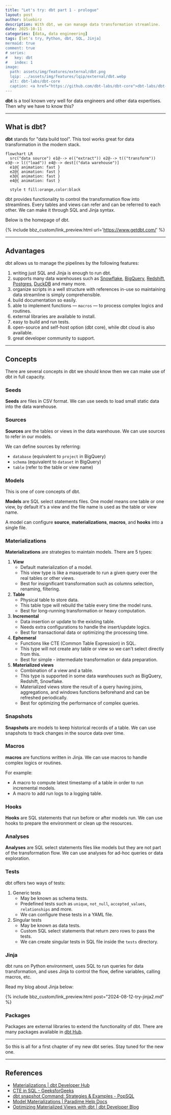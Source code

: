 ```yaml
---
title: "Let's try: dbt part 1 - prologue"
layout: post
author: bluebirz
description: With dbt, we can manage data transformation streamline.
date: 2025-10-11
categories: [data, data engineering]
tags: [let's try, Python, dbt, SQL, Jinja]
mermaid: true
comment: true
# series:
#   key: dbt
#   index: 1
image:
  path: assets/img/features/external/dbt.png
  lqip: ../assets/img/features/lqip/external/dbt.webp
  alt: dbt-labs/dbt-core
  caption: <a href="https://github.com/dbt-labs/dbt-core">dbt-labs/dbt-core</a>
---
```


<!-- {% include bbz_custom/expand_series.html key=page.series.key index=page.series.index %} -->

**dbt** is a tool known very well for data engineers and other data expertises. Then why we have to know this?

---

## What is dbt?

**dbt** stands for "data build tool". This tool works great for data transformation in the modern stack.

```mermaid
flowchart LR 
  src("data source") e1@--> e(("extract")) e2@--> t(("transform")) e3@--> l(("load")) e4@--> dest[("data warehouse")]
  e1@{ animation: fast }
  e2@{ animation: fast }
  e3@{ animation: fast }
  e4@{ animation: fast }

  style t fill:orange,color:black
```

dbt provides functionality to control the transformation flow into streamlines. Every tables and views can refer and can be referred to each other. We can make it through SQL and Jinja syntax.

Below is the homepage of dbt.

{% include bbz_custom/link_preview.html url='<https://www.getdbt.com/>' %}

---

## Advantages

dbt allows us to manage the pipelines by the following features:

1. writing just SQL and Jinja is enough to run dbt.
1. supports many data warehouses such as [Snowflake](https://www.snowflake.com/), [BigQuery](https://cloud.google.com/bigquery), [Redshift](https://aws.amazon.com/redshift/), [Postgres](https://www.postgresql.org/), [DuckDB](https://duckdb.org/) and many more.
1. organize scripts in a well structure with references in-use so maintaining data streamline is simply comprehensible.
1. build documentation so easily.
1. able to implement functions — `macros` — to process complex logics and routines.
1. external libraries are available to install.
1. easy to build and run tests.
1. open-source and self-host option (dbt core), while dbt cloud is also available.
1. great developer community to support.

---

## Concepts

There are several concepts in dbt we should know then we can make use of dbt in full capacity.

### <i class="fa-solid fa-file-lines"></i> Seeds

**Seeds** are files in CSV format. We can use seeds to load small static data into the data warehouse.

### <i class="fa-solid fa-database"></i> Sources

**Sources** are the tables or views in the data warehouse. We can use sources to refer in our models.

We can define sources by referring:

- `database` (equivalent to `project` in BigQuery)
- `schema` (equivalent to `dataset` in BigQuery)
- `table` (refer to the table or view name)

### <i class="fa-solid fa-hexagon-nodes"></i> Models

This is one of core concepts of dbt.

**Models** are SQL select statements files. One model means one table or one view, by default it's a view and the file name is used as the table or view name.

A model can configure **source**, **materializations**, **macros**, and **hooks** into a single file.

### <i class="fa-solid fa-cubes-stacked"></i> Materializations

**Materializations** are strategies to maintain models. There are 5 types:

1. **View**
    - Default materialization of a model.
    - This view type is like a masquerade to run a given query over the real tables or other views.
    - Best for insignificant transformation such as columns selection, renaming, filtering.
1. **Table**
    - Physical table to store data.
    - This table type will rebuild the table every time the model runs.
    - Best for long-running transformation or heavy computation.
1. **Incremental**
    - Data insertion or update to the existing table.
    - Needs extra configurations to handle the insert/update logics.
    - Best for transactional data or optimizing the processing time.
1. **Ephemeral**
    - Functions like CTE (Common Table Expression) in SQL.
    - This type will not create any table or view so we can't select directly from this.
    - Best for simple - intermediate transformation or data preparation.
1. **Materialized views**
    - Combination of a view and a table.
    - This type is supported in some data warehouses such as BigQuery, Redshift, Snowflake.
    - Materialized views store the result of a query having joins, aggregations, and windows functions beforehand and can be refreshed periodically.
    - Best for optimizing the performance of complex queries.

### <i class="fa-solid fa-camera"></i> Snapshots

**Snapshots** are models to keep historical records of a table. We can use snapshots to track changes in the source data over time.

### <i class="fa-solid fa-gears"></i> Macros

**macros** are functions written in Jinja. We can use macros to handle complex logics or routines.

For example:

- A macro to compute latest timestamp of a table in order to run incremental models.
- A macro to add run logs to a logging table.

### <i class="fa-solid fa-toggle-on"></i> Hooks

**Hooks** are SQL statements that run before or after models run. We can use hooks to prepare the environment or clean up the resources.

### <i class="fa-solid fa-magnifying-glass-chart"></i> Analyses

**Analyses** are SQL select statements files like models but they are not part of the transformation flow. We can use analyses for ad-hoc queries or data exploration.

### <i class="fa-solid fa-vial-circle-check"></i> Tests

dbt offers two ways of tests:

1. Generic tests
    - May be known as schema tests.
    - Predefined tests such as `unique`, `not_null`, `accepted_values`, `relationships` and more.
    - We can configure these tests in a YAML file.
1. Singular tests
    - May be known as data tests.
    - Custom SQL select statements that return zero rows to pass the tests.
    - We can create singular tests in SQL file inside the `tests` directory.

### <i class="fa-solid fa-paintbrush"></i> Jinja

dbt runs on Python environment, uses SQL to run queries for data transformation, and uses Jinja to control the flow, define variables, calling macros, etc.

Read my blog about Jinja below:

{% include bbz_custom/link_preview.html post="2024-08-12-try-jinja2.md" %}

### <i class="fa-solid fa-cart-shopping"></i> Packages

Packages are external libraries to extend the functionality of dbt. There are many packages available in [dbt Hub](https://hub.getdbt.com/).

---

So this is all for a first chapter of my new dbt series. Stay tuned for the new one.

---

## References

- [Materializations \| dbt Developer Hub](https://docs.getdbt.com/docs/build/materializations)
- [CTE in SQL - GeeksforGeeks](https://www.geeksforgeeks.org/sql/cte-in-sql/)
- [dbt snapshot Command: Strategies & Examples - PopSQL](https://popsql.com/learn-dbt/dbt-snapshot)
- [Model Materializations \| Paradime Help Docs](https://docs.paradime.io/app-help/concepts/dbt-fundamentals/model-materializations)
- [Optimizing Materialized Views with dbt \| dbt Developer Blog](https://docs.getdbt.com/blog/announcing-materialized-views)
